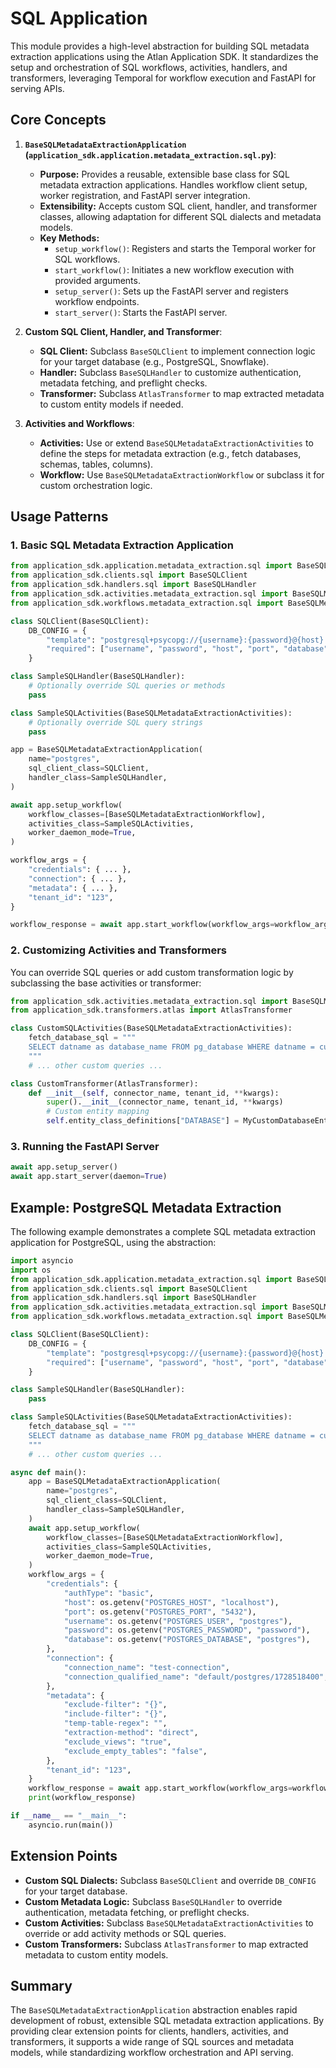 # SQL Application

This module provides a high-level abstraction for building SQL metadata extraction applications using the Atlan Application SDK. It standardizes the setup and orchestration of SQL workflows, activities, handlers, and transformers, leveraging Temporal for workflow execution and FastAPI for serving APIs.

## Core Concepts

1.  **`BaseSQLMetadataExtractionApplication` (`application_sdk.application.metadata_extraction.sql.py`)**:
    *   **Purpose:** Provides a reusable, extensible base class for SQL metadata extraction applications. Handles workflow client setup, worker registration, and FastAPI server integration.
    *   **Extensibility:** Accepts custom SQL client, handler, and transformer classes, allowing adaptation for different SQL dialects and metadata models.
    *   **Key Methods:**
        - `setup_workflow()`: Registers and starts the Temporal worker for SQL workflows.
        - `start_workflow()`: Initiates a new workflow execution with provided arguments.
        - `setup_server()`: Sets up the FastAPI server and registers workflow endpoints.
        - `start_server()`: Starts the FastAPI server.

2.  **Custom SQL Client, Handler, and Transformer**:
    *   **SQL Client:** Subclass `BaseSQLClient` to implement connection logic for your target database (e.g., PostgreSQL, Snowflake).
    *   **Handler:** Subclass `BaseSQLHandler` to customize authentication, metadata fetching, and preflight checks.
    *   **Transformer:** Subclass `AtlasTransformer` to map extracted metadata to custom entity models if needed.

3.  **Activities and Workflows**:
    *   **Activities:** Use or extend `BaseSQLMetadataExtractionActivities` to define the steps for metadata extraction (e.g., fetch databases, schemas, tables, columns).
    *   **Workflow:** Use `BaseSQLMetadataExtractionWorkflow` or subclass it for custom orchestration logic.

## Usage Patterns

### 1. Basic SQL Metadata Extraction Application

```python
from application_sdk.application.metadata_extraction.sql import BaseSQLMetadataExtractionApplication
from application_sdk.clients.sql import BaseSQLClient
from application_sdk.handlers.sql import BaseSQLHandler
from application_sdk.activities.metadata_extraction.sql import BaseSQLMetadataExtractionActivities
from application_sdk.workflows.metadata_extraction.sql import BaseSQLMetadataExtractionWorkflow

class SQLClient(BaseSQLClient):
    DB_CONFIG = {
        "template": "postgresql+psycopg://{username}:{password}@{host}:{port}/{database}",
        "required": ["username", "password", "host", "port", "database"],
    }

class SampleSQLHandler(BaseSQLHandler):
    # Optionally override SQL queries or methods
    pass

class SampleSQLActivities(BaseSQLMetadataExtractionActivities):
    # Optionally override SQL query strings
    pass

app = BaseSQLMetadataExtractionApplication(
    name="postgres",
    sql_client_class=SQLClient,
    handler_class=SampleSQLHandler,
)

await app.setup_workflow(
    workflow_classes=[BaseSQLMetadataExtractionWorkflow],
    activities_class=SampleSQLActivities,
    worker_daemon_mode=True,
)

workflow_args = {
    "credentials": { ... },
    "connection": { ... },
    "metadata": { ... },
    "tenant_id": "123",
}

workflow_response = await app.start_workflow(workflow_args=workflow_args)
```

### 2. Customizing Activities and Transformers

You can override SQL queries or add custom transformation logic by subclassing the base activities or transformer:

```python
from application_sdk.activities.metadata_extraction.sql import BaseSQLMetadataExtractionActivities
from application_sdk.transformers.atlas import AtlasTransformer

class CustomSQLActivities(BaseSQLMetadataExtractionActivities):
    fetch_database_sql = """
    SELECT datname as database_name FROM pg_database WHERE datname = current_database();
    """
    # ... other custom queries ...

class CustomTransformer(AtlasTransformer):
    def __init__(self, connector_name, tenant_id, **kwargs):
        super().__init__(connector_name, tenant_id, **kwargs)
        # Custom entity mapping
        self.entity_class_definitions["DATABASE"] = MyCustomDatabaseEntity
```

### 3. Running the FastAPI Server

```python
await app.setup_server()
await app.start_server(daemon=True)
```

## Example: PostgreSQL Metadata Extraction

The following example demonstrates a complete SQL metadata extraction application for PostgreSQL, using the abstraction:

```python
import asyncio
import os
from application_sdk.application.metadata_extraction.sql import BaseSQLMetadataExtractionApplication
from application_sdk.clients.sql import BaseSQLClient
from application_sdk.handlers.sql import BaseSQLHandler
from application_sdk.activities.metadata_extraction.sql import BaseSQLMetadataExtractionActivities
from application_sdk.workflows.metadata_extraction.sql import BaseSQLMetadataExtractionWorkflow

class SQLClient(BaseSQLClient):
    DB_CONFIG = {
        "template": "postgresql+psycopg://{username}:{password}@{host}:{port}/{database}",
        "required": ["username", "password", "host", "port", "database"],
    }

class SampleSQLHandler(BaseSQLHandler):
    pass

class SampleSQLActivities(BaseSQLMetadataExtractionActivities):
    fetch_database_sql = """
    SELECT datname as database_name FROM pg_database WHERE datname = current_database();
    """
    # ... other custom queries ...

async def main():
    app = BaseSQLMetadataExtractionApplication(
        name="postgres",
        sql_client_class=SQLClient,
        handler_class=SampleSQLHandler,
    )
    await app.setup_workflow(
        workflow_classes=[BaseSQLMetadataExtractionWorkflow],
        activities_class=SampleSQLActivities,
        worker_daemon_mode=True,
    )
    workflow_args = {
        "credentials": {
            "authType": "basic",
            "host": os.getenv("POSTGRES_HOST", "localhost"),
            "port": os.getenv("POSTGRES_PORT", "5432"),
            "username": os.getenv("POSTGRES_USER", "postgres"),
            "password": os.getenv("POSTGRES_PASSWORD", "password"),
            "database": os.getenv("POSTGRES_DATABASE", "postgres"),
        },
        "connection": {
            "connection_name": "test-connection",
            "connection_qualified_name": "default/postgres/1728518400",
        },
        "metadata": {
            "exclude-filter": "{}",
            "include-filter": "{}",
            "temp-table-regex": "",
            "extraction-method": "direct",
            "exclude_views": "true",
            "exclude_empty_tables": "false",
        },
        "tenant_id": "123",
    }
    workflow_response = await app.start_workflow(workflow_args=workflow_args)
    print(workflow_response)

if __name__ == "__main__":
    asyncio.run(main())
```

## Extension Points

- **Custom SQL Dialects:** Subclass `BaseSQLClient` and override `DB_CONFIG` for your target database.
- **Custom Metadata Logic:** Subclass `BaseSQLHandler` to override authentication, metadata fetching, or preflight checks.
- **Custom Activities:** Subclass `BaseSQLMetadataExtractionActivities` to override or add activity methods or SQL queries.
- **Custom Transformers:** Subclass `AtlasTransformer` to map extracted metadata to custom entity models.

## Summary

The `BaseSQLMetadataExtractionApplication` abstraction enables rapid development of robust, extensible SQL metadata extraction applications. By providing clear extension points for clients, handlers, activities, and transformers, it supports a wide range of SQL sources and metadata models, while standardizing workflow orchestration and API serving. 